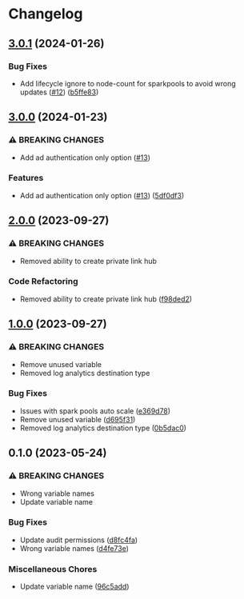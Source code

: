 # Changelog

## [3.0.1](https://github.com/equinor/terraform-azurerm-synapse/compare/v3.0.0...v3.0.1) (2024-01-26)


### Bug Fixes

* Add lifecycle ignore to node-count for sparkpools to avoid wrong updates ([#12](https://github.com/equinor/terraform-azurerm-synapse/issues/12)) ([b5ffe83](https://github.com/equinor/terraform-azurerm-synapse/commit/b5ffe836df9c1b3747d24ab5ae14e8e109d08bf8))

## [3.0.0](https://github.com/equinor/terraform-azurerm-synapse/compare/v2.0.0...v3.0.0) (2024-01-23)


### ⚠ BREAKING CHANGES

* Add ad authentication only option ([#13](https://github.com/equinor/terraform-azurerm-synapse/issues/13))

### Features

* Add ad authentication only option ([#13](https://github.com/equinor/terraform-azurerm-synapse/issues/13)) ([5df0df3](https://github.com/equinor/terraform-azurerm-synapse/commit/5df0df3fa47c88c3cdaa0b373ced08953cbe0b62))

## [2.0.0](https://github.com/equinor/terraform-azurerm-synapse/compare/v1.0.0...v2.0.0) (2023-09-27)


### ⚠ BREAKING CHANGES

* Removed ability to create private link hub

### Code Refactoring

* Removed ability to create private link hub ([f98ded2](https://github.com/equinor/terraform-azurerm-synapse/commit/f98ded2a725f8812e4ea3ff584d67073e1fedaa0))

## [1.0.0](https://github.com/equinor/terraform-azurerm-synapse/compare/v0.1.0...v1.0.0) (2023-09-27)


### ⚠ BREAKING CHANGES

* Remove unused variable
* Removed log analytics destination type

### Bug Fixes

* Issues with spark pools auto scale ([e369d78](https://github.com/equinor/terraform-azurerm-synapse/commit/e369d784ecb717476c184e71b67157392da498dc))
* Remove unused variable ([d695f31](https://github.com/equinor/terraform-azurerm-synapse/commit/d695f31b6155147c4a4006a591d076b021aeef52))
* Removed log analytics destination type ([0b5dac0](https://github.com/equinor/terraform-azurerm-synapse/commit/0b5dac09a7984a2d6619e8c774ca84dca31c32e9))

## 0.1.0 (2023-05-24)


### ⚠ BREAKING CHANGES

* Wrong variable names
* Update variable name

### Bug Fixes

* Update audit permissions ([d8fc4fa](https://github.com/equinor/terraform-azurerm-synapse/commit/d8fc4fa09b4af5b9b83de06375f7766e9d0413ae))
* Wrong variable names ([d4fe73e](https://github.com/equinor/terraform-azurerm-synapse/commit/d4fe73e6b052dfdab2a3e928c5ff854bf3acec88))


### Miscellaneous Chores

* Update variable name ([96c5add](https://github.com/equinor/terraform-azurerm-synapse/commit/96c5adda99500c9fb9ac3b26aeec2e315906dc5a))
